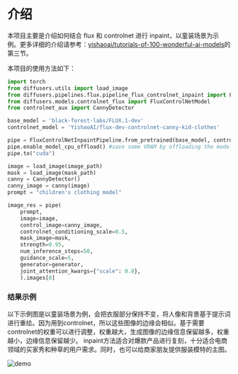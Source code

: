 # 介绍

本项目主要是介绍如何结合 flux 和 controlnet 进行 inpaint，以童装场景为示例。更多详细的介绍请参考：[yishaoai/tutorials-of-100-wonderful-ai-models](https://github.com/yishaoai/tutorials-of-100-wonderful-ai-models/)的第三节。

本项目的使用方法如下：
```python
import torch
from diffusers.utils import load_image
from diffusers.pipelines.flux.pipeline_flux_controlnet_inpaint import FluxControlNetInpaintPipeline
from diffusers.models.controlnet_flux import FluxControlNetModel
from controlnet_aux import CannyDetector

base_model = 'black-forest-labs/FLUX.1-dev'
controlnet_model = 'YishaoAI/flux-dev-controlnet-canny-kid-clothes'

pipe = FluxControlNetInpaintPipeline.from_pretrained(base_model, controlnet=controlnet, torch_dtype=torch.bfloat16)
pipe.enable_model_cpu_offload() #save some VRAM by offloading the model to CPU. Remove this if you have enough GPU power
pipe.to("cuda")

image = load_image(image_path)
mask = load_image(mask_path)
canny = CannyDetector()
canny_image = canny(image)
prompt = "children's clothing model"

image_res = pipe(
    prompt,
    image=image,
    control_image=canny_image,
    controlnet_conditioning_scale=0.5,
    mask_image=mask,
    strength=0.95,
    num_inference_steps=50,
    guidance_scale=5,
    generator=generator,
    joint_attention_kwargs={"scale": 0.8},
    ).images[0]
```

### 结果示例
以下示例图是以童装场景为例，会把衣服部分保持不变，将人像和背景基于提示词进行重绘。因为用到controlnet，所以这些图像的边缘会相似。基于需要controlnet的权重可以进行调整，权重越大，生成图像的边缘信息保留越多，权重越小，边缘信息保留越少。
inpaint方法适合对爆款产品进行复刻，十分适合电商领域的买家秀和种草的用户需求。同时，也可以给商家朋友提供服装模特的主图。

![demo](https://github.com/yishaoai/flux-controlnet-inpaint/blob/main/assets/flux-controlnet-inpaint.png)


